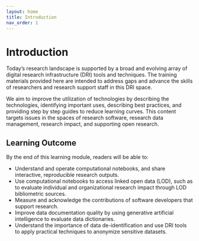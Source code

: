 ```yaml
---
layout: home
title: Introduction
nav_order: 1
---
```


# Introduction

Today’s research landscape is supported by a broad and evolving array of digital research infrastructure (DRI) tools and techniques. The training materials provided here are intended to address gaps and advance the skills of researchers and research support staff in this DRI space.  

We aim to improve the utilization of technologies by describing the technologies, identifying important uses, describing best practices, and providing step by step guides to reduce learning curves. This content targets issues in the spaces of research software, research data management, research impact, and supporting open research.  

## Learning Outcome

By the end of this learning module, readers will be able to:  

- Understand and operate computational notebooks, and share interactive, reproducible research outputs.  
- Use computational notebooks to access linked open data (LOD), such as to evaluate individual and organizational research impact through LOD bibliometric sources. 
- Measure and acknowledge the contributions of software developers that support research. 
- Improve data documentation quality by using generative artificial intelligence to evaluate data dictionaries. 
- Understand the importance of data de-identification and use DRI tools to apply practical techniques to anonymize sensitive datasets. 
